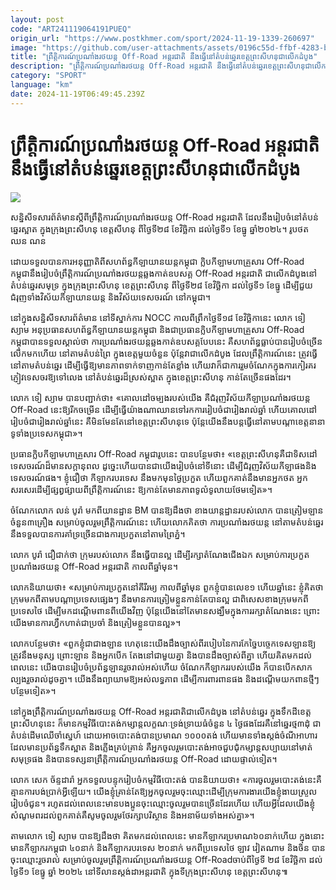 ```yaml
---
layout: post
code: "ART241119064191PUEQ"
origin_url: "https://www.postkhmer.com/sport/2024-11-19-1339-260697"
image: "https://github.com/user-attachments/assets/0196c55d-ffbf-4283-b4a8-f46115080623"
title: "ព្រឹត្តិការណ៍​​ប្រណាំង​រថយន្ត Off-Road អន្តរជាតិ នឹង​ធ្វើ​នៅ​តំបន់​ឆ្នេរ​ខេត្ត​ព្រះសីហនុ​ជា​លើក​ដំបូង"
description: "​​ព្រឹត្តិការណ៍​​ប្រណាំង​រថយន្ត Off-Road អន្តរជាតិ នឹង​ធ្វើ​នៅ​តំបន់​ឆ្នេរ​ខេត្ត​ព្រះសីហនុ​ជា​លើក​ដំបូង​"
category: "SPORT"
language: "km"
date: 2024-11-19T06:49:45.239Z
---
```


# ព្រឹត្តិការណ៍​​ប្រណាំង​រថយន្ត Off-Road អន្តរជាតិ នឹង​ធ្វើ​នៅ​តំបន់​ឆ្នេរ​ខេត្ត​ព្រះសីហនុ​ជា​លើក​ដំបូង

![](https://github.com/user-attachments/assets/46f99052-0fe7-4cfa-97d9-c3aec7c27bdf)

សន្និសីទសារព័ត៌មាន​ស្តីពីព្រឹត្តិការណ៍​ប្រណាំង​រថយន្ត Off-Road អន្តរជាតិ ដែល​នឹង​រៀបចំនៅ​តំបន់​ឆ្នេរ​ស្អាត ក្នុង​ក្រុ​ងព្រះសីហនុ ខេត្ត​សីហនុ ពី​ថ្ងៃទី​២៨ ខែវិច្ឆិកា ដល់​ថ្ងៃទី​១ ខែធ្នូ ឆ្នាំ​២០២៤។ រូប​ថត ឈន ណន

ដោយ​ទទួល​បានការអនុញ្ញាតិ​ពី​សហព័ន្ធ​កីឡា​យានយន្ត​កម្ពុជា ​ក្លិប​កីឡា​មហា​គ្រួសារ Off-Road កម្ពុជា ​នឹង​​​រៀប​ចំ​ព្រឹត្តិការណ៍​ប្រណាំង​រថ​យន្តឆ្លងកាត់ឧបសគ្គ​ Off-Road ​អន្តរជាតិ ជា​លើក​ដំបូង ​នៅ​តំបន់​ឆ្នេរ​សមុទ្រ ក្នុងក្រុងព្រះសីហនុ ខេត្ត​ព្រះសីហនុ ពី​​ថ្ងៃទី​២៨ ខែវិច្ឆិកា ដល់​ថ្ងៃទី​១ ខែធ្នូ ដើម្បី​​​​​ជួយ​ជំរុញទាំង​​វិស័យ​កីឡា​​យានយន្ត​ និងវិស័យ​​ទេសចរណ៍ នៅ​កម្ពុជា​។

នៅ​ក្នុង​សន្និសីទ​សារព័ត៌មាន ​​នៅទីស្នាក់ការ NOCC កាលពី​​ព្រឹក​ថ្ងៃ​​ទី​១៨ ខែ​វិច្ឆិកា​នេះ លោក ទៀ ស្យាម អនុ​ប្រធានសហព័ន្ធ​កីឡា​យានយន្ត​កម្ពុជា និង​ជា​ប្រធាន​ក្លិប​កីឡា​មហា​គ្រួសារ Off-Road កម្ពុជា​ បាន​ទទួលស្គាល់​ថា ការ​ប្រណាំង​រថយន្ត​ឆ្លង​កាត់​ឧបសគ្គ​បែបនេះ គឺ​សហព័ន្ធ​ ធ្លាប់បាន​រៀបចំ​​ច្រើនលើក​មក​ហើយ នៅតាម​តំបន់​ព្រៃ ក្នុង​​ខេត្តមួយ​ចំនួន​ ប៉ុន្តែ​វាជា​លើកដំបូង ដែល​ព្រឹត្តិការណ៍នេះ ត្រូវ​ធ្វើ​​នៅតាម​តំបន់​ឆ្នេរ ដើម្បីធ្វើ​ឱ្យមាន​ភាព​ទាក់​ទាញ​កាន់តែ​ខ្លាំង ហើយវា​ក៏ជាការរួមចំណែក​ក្នុង​ការ​កៀរគរ​ភ្ញៀវ​ទេសចរ​ឱ្យ​ទៅលេង ​នៅតំបន់​ឆ្នេរ​ដ៏ស្រស់ស្អាត ក្នុងខេត្តព្រះសីហនុ កាន់តែ​ច្រើន​ផងដែរ។​

លោក ទៀ ស្យាម បានបញ្ជាក់ថា​៖ «គោល​ដៅ​​ចម្បង​របស់​យើង ​​គឺ​ជំរុញ​​​វិស័យ​កីឡា​ប្រណាំង​រថ​យន្ត​ Off-Road នេះ​ឱ្យ​​រីក​ចម្រើន ​ដើម្បី​ធ្វើ​យ៉ាង​ណា​ឈាន​ទៅ​​រក​ការ​រៀបចំ​ជា​រៀង​រាល់​ឆ្នាំ ហើយ​គោល​ដៅ​​​រៀប​ចំ​ជា​រៀង​រាល់​ឆ្នាំ​នេះ​ ​គឺ​មិន​មែន​តែនៅ​​ខេត្ត​ព្រះ​សីហនុ​ទេ ប៉ុន្តែយើងនឹង​បន្តធ្វើ​នៅ​​តាម​បណ្តា​ខេត្ត​នានា​ទូទាំង​ប្រទេស​កម្ពុជា»។

ប្រធាន​ក្លិប​កីឡា​មហា​គ្រួសារ Off-Road កម្ពុជារូបនេះ បាន​បន្ថែម​ថា​៖ «​ខេត្ត​ព្រះ​សីហនុ ​គឺ​ជាទិស​ដៅ​ទេសចរណ៍​ដ៏​មាន​សក្តានុពល ដូច្នេះហើយ​​​បាន​ជា​យើង​រៀប​ចំ​នៅ​ទីនោះ ​ដើម្បី​ជំរុញ​វិស័យ​កីឡា​ផង​ និង​ទេសចរណ៍​ផង។ ខ្ញុំ​ជឿ​​ថា កីឡាករ​បរទេស​ នឹង​មក​មុន​ថ្ងៃ​ប្រកួត ហើយ​ពួក​គាត់​​នឹង​មាន​​អ្នក​ថត អ្នក​សរសេរ​ដើម្បី​ផ្សព្វផ្សាយ​​ពី​ព្រឹត្តិការណ៍​នេះ ឱ្យកាន់តែមាន​ភាព​ទូលំទូលាយ​ថែម​ទៀត»។

ចំណែក​លោក លន់ បូរ៉ា ​មកពី​​យានដ្ឋាន BM បាន​ឱ្យ​ដឹង​ថា ខាង​យាន្ត​ដ្ឋាន​របស់​លោក បាន​ត្រៀម​ឡាន​ចំនួន​៣​គ្រឿង សម្រាប់​ចូលរួម​​ព្រឹត្តិការណ៍​​នេះ ហើយលោក​គិត​ថា ការ​ប្រណាំង​រថយន្ត នៅតាមតំបន់​ឆ្នេរ ​នឹង​ទទួលបានការគាំ​ទ្រ​ច្រើនជាងការ​ប្រកួត​នៅតាមព្រៃភ្នំ។​

លោក​ បូរ៉ា ជឿជាក់​ថា ក្រុម​របស់លោក នឹង​ធ្វើ​បាន​ល្អ ដើម្បី​រក្សា​តំណែង​ជើងឯក សម្រាប់ការ​ប្រកួត​ប្រណាំង​រថ​យន្ត​ Off-Road ​អន្តរជាតិ កាលពី​ឆ្នាំមុន។​

លោក​និយាយ​ថា៖ «សម្រាប់​ការ​ប្រកួត​នៅ​គីរីរម្យ កាលពី​ឆ្នាំមុន ​ពួក​ខ្ញុំ​បាន​លេខ​១ ហើយ​ឆ្នាំ​នេះ ខ្ញុំ​គិត​ថា ក្រុម​មកពីតាម​បណ្តា​ប្រទេស​ផ្សេងៗ នឹងមានការ​ត្រៀមខ្លួន​កាន់តែ​បាន​ល្អ ជាពិសេស​ខាង​ក្រុម​មកពី​ប្រទេសថៃ ដើម្បី​មកដណ្តើម​ពានពី​យើង​វិញ ប៉ុន្តែ​យើង​នៅតែ​មានសង្ឃឹម​ក្នុងការ​រក្សា​តំណែង​នេះ ព្រោះ​យើងមានការ​ហ្វឹកហាត់ជាប្រចាំ និង​ត្រៀម​ខ្លួន​បាន​ល្អ»។

លោក​បន្ថែម​ថា៖ «​ពួកខ្ញុំ​ជាជាង​ឡាន ហេតុនេះ​យើង​ដឹង​ច្បាស់ពី​របៀបនៃ​ការ​កែច្នៃ​បច្ចេក​ទេស​ឡាន ​ឱ្យ​ត្រូវនឹងមនុស្ស ព្រោះ​ឡាន និង​អ្នក​បើក តែង​នៅជាមួយគ្នា និង​បានដឹង​ច្បាស់ពី​គ្នា ហើយ​គិតមក​ដល់ពេលនេះ យើងបាន​រៀបចំ​ប្រព័ន្ធ​ឡាន​រួច​រាល់​អស់​ហើយ ចំណែក​​កីឡាករ​​របស់យើង ក៏បានបើក​សាក​ល្បង​រួច​រាល់​ដូច​គ្នា។ យើង​នឹងព្យាយាម​ឱ្យ​អស់លទ្ធភាព ដើម្បី​ការពារពាន​ផង និង​ដណ្តើម​​យក​​ពានថ្មីៗ​បន្ថែម​ទៀត»។

នៅ​ក្នុង​ព្រឹត្តិការណ៍​ប្រណាំង​រថ​​យន្ត​ Off-Road ​អន្តរជាតិ​ជា​លើក​ដំបូង ​នៅ​តំបន់​ឆ្នេរ ក្នុង​ទឹក​ដី​ខេត្ត​ព្រះសីហនុ​នេះ ក៏​​មាន​កម្មវិធី​បោះ​តង់កម្សាន្តលក្ខណៈ​ទ្រង់​ទ្រាយ​ធំចំនួន​​ ៤​ ថ្ងៃ​​ផង​ដែរ ​គឺ​នៅ​ឆ្នេរ​​ថ្ម​៣​ដុំ ​ជា​តំបន់​ដើម​ឈើ​ចាំ​ស្នេហ៍​ ដោយ​​​អាច​បោះ​តង់បាន​​ប្រមាណ​ ១០០០​តង់ ហើយ​មានទាំង​ស្តង់​ចំណី​អាហារ ​ដែល​មាន​ប្រព័ន្ធ​ទឹក​ស្អាត និង​ភ្លើង​​គ្រប់​គ្រាន់ ​​គឺ​​អ្នក​ចូល​រួម​​​បោះ​តង់ ​អាច​ជួប​ជុំ​កម្សាន្តសប្បាយ​​​នៅ​មាត់​សមុទ្រផង​ និង​បាន​​ទស្សនា​ព្រឹត្តិការណ៍​ប្រណាំងរថយន្ត​ Off-Road ដោយ​ផ្ទាល់​ទៀត។

លោក សេក ច័ន្ទដារ៉ា អ្នក​ទទួល​បន្ទុក​រៀបចំ​កម្ម​វិធី​បោះ​តង់ ​​បាន​និយាយ​​ថា៖ «ការ​ចូល​រួម​បោះ​តង់​នេះ​ គឺ​គ្មាន​ការ​បង់​ប្រាក់​អ្វី​ឡើយ។ យើង​ខ្ញុំ​គ្រាន់​តែ​ឱ្យ​អ្នក​ចូល​រួម​ចុះ​ឈ្មោះ​ ដើម្បី​ក្រុម​ការងារ​យើង​ខ្ញុំងាយស្រួល​​រៀបចំ​ជូន។ រហូត​ដល់​ពេល​នេះ​មាន​បង​ប្អូន​ចុះឈ្មោះ​ចូល​រួម​បាន​ច្រើន​ដែរហើយ ហើយ​អ្វី​ដែល​យើង​ខ្ញុំ​សំណូម​ពរ​​ដល់​ពួកគាត់ ​គឺសូម​ចូល​រួម​ថែរក្សា​​បរិស្ថាន និង​អនាម័យ​​ទាំង​អស់​គ្នា»។

តាម​លោក ទៀ ស្យាម បាន​ឱ្យ​ដឹង​ថា គិតមក​ដល់​ពេល​នេះ មានកីឡាករ​ប្រមាណ​៦០​នាក់ហើយ ក្នុង​នោះ​មាន​កីឡាករ​កម្ពុជា ៤០​នាក់ និង​កីឡាករ​​បរទេស​ ២០​នាក់ ​មក​ពី​ប្រទេស​ថៃ ឡាវ វៀតណាម និង​ចិន បានចុះ​ឈ្មោះ​រួចរាល់​​ សម្រាប់​​ចូល​រួម​ព្រឹត្តិការណ៍​ប្រណាំងរថយន្ត Off-Road​ចាប់​ពី​ថ្ងៃ​ទី ​២៨ ខែ​វិច្ឆិកា ដល់​ថ្ងៃ​ទី​១ ខែ​ធ្នូ ឆ្នាំ​ ២០២៤ នៅទី​លាន​ស្តង់ដា​អន្តរជាតិ ក្នុង​ទី​ក្រុង​ព្រះ​សីហនុ ខេត្ត​ព្រះ​សីហនុ៕